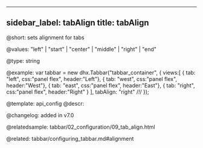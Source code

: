
---
sidebar_label: tabAlign
title: tabAlign
---          

@short: sets alignment for tabs


@values:
"left" | "start" | "center" | "middle" | "right" | "end"


@type: string

@example: 
var tabbar = new dhx.Tabbar("tabbar_container", {
    views:[
        { tab: "left", css:"panel flex", header:"Left"},
        { tab: "west", css:"panel flex", header:"West"},
        { tab: "east", css:"panel flex", header:"East"},
        { tab: "right", css:"panel flex", header:"Right" }
    ],
    tabAlign: "right" /*!*/
});


@template:	api_config
@descr: 

@changelog: added in v7.0

@relatedsample: tabbar/02_configuration/09_tab_align.html

@related: tabbar/configuring_tabbar.md#alignment


